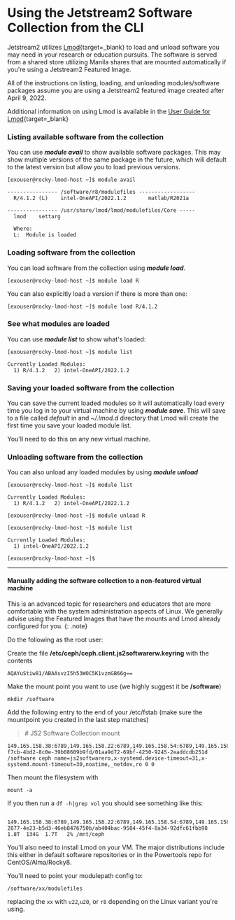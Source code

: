 # Using the Jetstream2 Software Collection from the CLI

Jetstream2 utilizes [Lmod](https://lmod.readthedocs.io/){target=_blank} to load and unload software you may need in your research or education pursuits. The software is served from a shared store utilizing Manila shares that are mounted automatically if you're using a Jetstream2 Featured Image.

All of the instructions on listing, loading, and unloading modules/software packages assume you are using a Jetstream2 featured image created after April 9, 2022.

Additional information on using Lmod is available in the [User Guide for Lmod](https://lmod.readthedocs.io/en/latest/010_user.html){target=_blank}

### Listing available software from the collection

You can use ***module avail*** to show available software packages. This may show multiple versions of the same package in the future, which will default to the latest version but allow you to load previous versions.

    [exouser@rocky-lmod-host ~]$ module avail

    ---------------- /software/r8/modulefiles ------------------
      R/4.1.2 (L)    intel-OneAPI/2022.1.2       matlab/R2021a

    ---------------- /usr/share/lmod/lmod/modulefiles/Core -----
      lmod    settarg

      Where:
      L:  Module is loaded

### Loading software from the collection

You can load software from the collection using ***module load***.

    [exouser@rocky-lmod-host ~]$ module load R

You can also explicitly load a version if there is more than one:

    [exouser@rocky-lmod-host ~]$ module load R/4.1.2

### See what modules are loaded

You can use ***module list*** to show what's loaded:

    [exouser@rocky-lmod-host ~]$ module list

    Currently Loaded Modules:
      1) R/4.1.2   2) intel-OneAPI/2022.1.2

### Saving your loaded software from the collection

You can save the current loaded modules so it will automatically load every time you log in to your virtual machine by using ***module save***. This will save to a file called *default* in and *~/.lmod.d* directory that Lmod will create the first time you save your loaded module list.

You'll need to do this on any new virtual machine.

### Unloading software from the collection

You can also unload any loaded modules by using ***module unload***

    [exouser@rocky-lmod-host ~]$ module list

    Currently Loaded Modules:
      1) R/4.1.2   2) intel-OneAPI/2022.1.2

    [exouser@rocky-lmod-host ~]$ module unload R

    [exouser@rocky-lmod-host ~]$ module list

    Currently Loaded Modules:
      1) intel-OneAPI/2022.1.2

    [exouser@rocky-lmod-host ~]$

----

#### Manually adding the software collection to a non-featured virtual machine

This is an advanced topic for researchers and educators that are more comfortable with the system administration aspects of Linux. We generally advise using the Featured Images that have the mounts and Lmod already configured for you.
{: .note}

Do the following as the root user:

Create the file **/etc/ceph/ceph.client.js2softwarerw.keyring** with the contents

    AQAYuStiw81/ABAAsvzI5h53WOC5K1vzmGB66g==

Make the mount point you want to use (we highly suggest it be **/software**)

    mkdir /software

Add the following entry to the end of your /etc/fstab (make sure the mountpoint you created in the last step matches)

> \# JS2 Software Collection mount
>
```
149.165.158.38:6789,149.165.158.22:6789,149.165.158.54:6789,149.165.158.70:6789,149.165.158.86:6789:/volumes/_nogroup/b7112570-f7cb-4bd2-8c0e-39b08609b9fd/01aa9d72-69bf-4250-9245-2eaddcdb251d /software ceph name=js2softwarero,x-systemd.device-timeout=31,x-systemd.mount-timeout=30,noatime,_netdev,ro 0 0
```

Then mount the filesystem with

    mount -a

If you then run a `df -h|grep vol` you should see something like this:

>
```
 149.165.158.38:6789,149.165.158.22:6789,149.165.158.54:6789,149.165.158.70:6789,149.165.158.86:6789:/volumes/_nogroup/fe4f8ad4-2877-4e23-b5d3-46eb8476750b/ab404bac-9584-45f4-8a34-92dfc61fbb98   1.8T  134G  1.7T   2% /mnt/ceph
```

You'll also need to install Lmod on your VM. The major distributions include this either in default software repositories or in the Powertools repo for CentOS/Alma/Rocky8.

You'll need to point your modulepath config to:

    /software/xx/modulefiles

replacing the `xx` with `u22`,`u20`, or `r8` depending on the Linux variant you're using.
